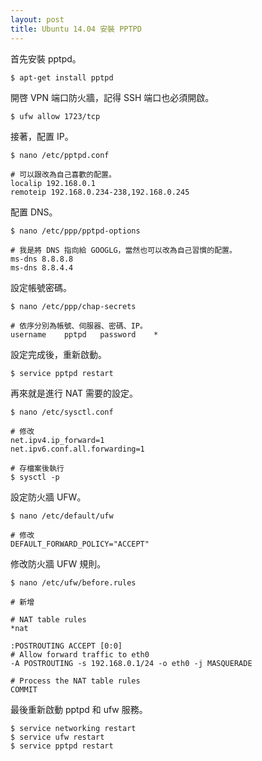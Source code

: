 ```yaml
---
layout: post
title: Ubuntu 14.04 安裝 PPTPD
---
```



首先安裝 pptpd。

```
$ apt-get install pptpd
```

開啓 VPN 端口防火牆，記得 SSH 端口也必須開啟。

```
$ ufw allow 1723/tcp
```

接著，配置 IP。

```
$ nano /etc/pptpd.conf

# 可以跟改為自己喜歡的配置。
localip 192.168.0.1
remoteip 192.168.0.234-238,192.168.0.245
```

配置 DNS。

```
$ nano /etc/ppp/pptpd-options

# 我是將 DNS 指向給 GOOGLG，當然也可以改為自己習慣的配置。
ms-dns 8.8.8.8
ms-dns 8.8.4.4
```

設定帳號密碼。

```
$ nano /etc/ppp/chap-secrets

# 依序分別為帳號、伺服器、密碼、IP。
username	pptpd   password    *
```

設定完成後，重新啟動。

```
$ service pptpd restart
```

再來就是進行 NAT 需要的設定。

```
$ nano /etc/sysctl.conf

# 修改
net.ipv4.ip_forward=1
net.ipv6.conf.all.forwarding=1

# 存檔案後執行
$ sysctl -p
```

設定防火牆 UFW。

```
$ nano /etc/default/ufw

# 修改
DEFAULT_FORWARD_POLICY="ACCEPT"
```

修改防火牆 UFW 規則。

```
$ nano /etc/ufw/before.rules

# 新增

# NAT table rules
*nat

:POSTROUTING ACCEPT [0:0]
# Allow forward traffic to eth0
-A POSTROUTING -s 192.168.0.1/24 -o eth0 -j MASQUERADE

# Process the NAT table rules
COMMIT
```

最後重新啟動 pptpd 和 ufw 服務。

```
$ service networking restart
$ service ufw restart
$ service pptpd restart
```
